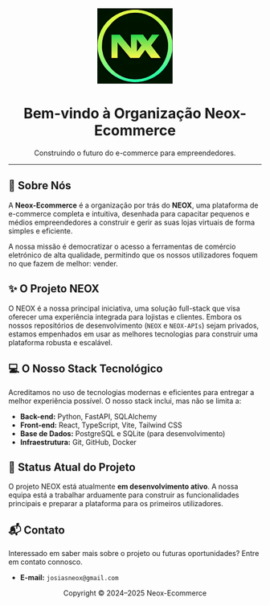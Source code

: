 <div align="center">
  <img src="profile/logo.png" alt="Logo da NEOX" width="150">
  <h1>Bem-vindo à Organização Neox-Ecommerce</h1>
  <p>Construindo o futuro do e-commerce para empreendedores.</p>
</div>

---

## 🚀 Sobre Nós

A **Neox-Ecommerce** é a organização por trás do **NEOX**, uma plataforma de e-commerce completa e intuitiva, desenhada para capacitar pequenos e médios empreendedores a construir e gerir as suas lojas virtuais de forma simples e eficiente.

A nossa missão é democratizar o acesso a ferramentas de comércio eletrónico de alta qualidade, permitindo que os nossos utilizadores foquem no que fazem de melhor: vender.

## ✨ O Projeto NEOX

O NEOX é a nossa principal iniciativa, uma solução full-stack que visa oferecer uma experiência integrada para lojistas e clientes. Embora os nossos repositórios de desenvolvimento (`NEOX` e `NEOX-APIs`) sejam privados, estamos empenhados em usar as melhores tecnologias para construir uma plataforma robusta e escalável.

## 💻 O Nosso Stack Tecnológico

Acreditamos no uso de tecnologias modernas e eficientes para entregar a melhor experiência possível. O nosso stack inclui, mas não se limita a:

-   **Back-end:** Python, FastAPI, SQLAlchemy
-   **Front-end:** React, TypeScript, Vite, Tailwind CSS
-   **Base de Dados:** PostgreSQL e SQLite (para desenvolvimento)
-   **Infraestrutura:** Git, GitHub, Docker

## 🚧 Status Atual do Projeto

O projeto NEOX está atualmente **em desenvolvimento ativo**. A nossa equipa está a trabalhar arduamente para construir as funcionalidades principais e preparar a plataforma para os primeiros utilizadores.

## 📬 Contato

Interessado em saber mais sobre o projeto ou futuras oportunidades? Entre em contato connosco.

-   **E-mail:** `josiasneox@gmail.com`

<div align="center">
  <p>Copyright © 2024–2025 Neox-Ecommerce</p>
</div>
